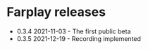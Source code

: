 # Farplay releases

- 0.3.4 2021-11-03 - The first public beta
- 0.3.5 2021-12-19 - Recording implemented
